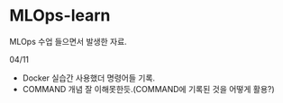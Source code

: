 # MLOps-learn
MLOps 수업 들으면서 발생한 자료.



04/11 
- Docker 실습간 사용했더 명령어들 기록. 
- COMMAND 개념 잘 이해못한듯.(COMMAND에 기록된 것을 어떻게 활용?)

